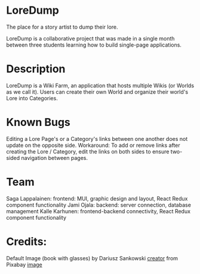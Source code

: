 # LoreDump
The place for a story artist to dump their lore.

LoreDump is a collaborative project that was made in a single month between three students learning how to build single-page applications. 

# Description
LoreDump is a Wiki Farm, an application that hosts multiple Wikis (or Worlds as we call it). Users can create their own World and organize their world's Lore into Categories.

# Known Bugs
Editing a Lore Page's or a Category's links between one another does not update on the opposite side. Workaround: To add or remove links after creating the Lore / Category, edit the links on both sides to ensure two-sided navigation between pages. 

# Team
Saga Lappalainen: frontend: MUI, graphic design and layout, React Redux component functionality
Jami Ojala: backend: server connection, database management
Kalle Karhunen: frontend-backend connectivity, React Redux component functionality

# Credits:
Default Image (book with glasses) by Dariusz Sankowski <a href="https://pixabay.com/users/dariuszsankowski-1441456/?utm_source=link-attribution&utm_medium=referral&utm_campaign=image&utm_content=1052010">creator</a> 
from Pixabay <a href="https://pixabay.com//?utm_source=link-attribution&utm_medium=referral&utm_campaign=image&utm_content=1052010">image</a>
